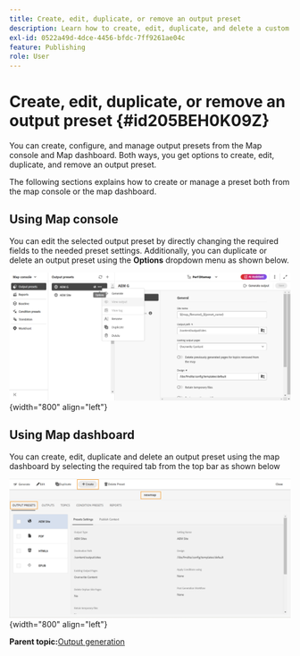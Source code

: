 ```yaml
---
title: Create, edit, duplicate, or remove an output preset
description: Learn how to create, edit, duplicate, and delete a custom output preset in AEM Guides.
exl-id: 0522a49d-4dce-4456-bfdc-7ff9261ae04c
feature: Publishing
role: User
---
```

# Create, edit, duplicate, or remove an output preset {#id205BEH0K09Z}

You can create, configure, and manage output presets from the Map console and Map dashboard. Both ways, you get options to create, edit, duplicate, and remove an output preset. 

The following sections explains how to create or manage a preset both from the map console or the map dashboard. 


## Using Map console 

You can edit the selected output preset by directly changing the required fields to the needed preset settings. 
Additionally, you can duplicate or delete an output preset using the **Options** dropdown menu as shown below.


![](images/delete-preset-map-console.png){width="800" align="left"}


## Using Map dashboard

You can create, edit, duplicate and delete an output preset using the map dashboard by selecting the required tab from the top bar as shown below 

![](images/create-new-preset-map-dashboard.png){width="800" align="left"}


 

<!--- [Create a new output preset](#create-a-new-output-preset)
- [Edit an output preset](#edit-an-output-preset)
- [Duplicate an output preset](#duplicate-an-output-preset)
- [Delete an output preset](#delete-an-output-preset) 

## Create a new output preset 

Perform the following steps to create a custom output preset from the **Map console**:

1. [Open a DITA map file in the Map console](./open-files-map-console.md).
1. In the **Output presets** tab, select the + icon to create an output preset. 
1. Select the output type and enter the required details in the **New output preset** dialog box. 

    ![](images/new-output-preset-map-console.png){width="300" align="left"}
   
   A new output preset is created. 
1. Configure the output preset, and then select **Save** to save the preset settings.

    ![](images/output-preset-options-map-console.png){width="300" align="left"}

Perform the following steps to create a custom output preset from the **Map dashboard**:

1.  In the Assets UI, navigate to and select the DITA map to open it in map dashboard.
1.  Ensure that the **Output Presets** tab is selected.
1.  Select **Create** in the toolbar.

    ![](images/create-new-preset-map-dashboard.png){width="300" align="left"}

    A new output preset creation form is displayed.

1.  Enter the required details for the type of preset you want to create.
1.  Select **Done** to save the preset settings.

Learn how to create and configure a specific [ouput preset type](./generate-output-understand-presets.md#output-preset-types-supported-in-experience-manager-guides) in Experience Manager Guides. 

## Edit an output preset 

Perform the following steps to edit an existing output preset from the **Map console**:

1. [Open a DITA map file in the Map console](./open-files-map-console.md).
1. In the **Output presets** tab, navigate to and select the output preset that you want to edit. 

    An editable output preset fields are displayed with values of the selected output preset.
1. Change the required details.
1. Select **Save** to save the preset settings.

Perform the following steps to edit an existing output preset from the **Map dashboard**:

1.  In the Assets UI, navigate to and select the DITA map to open it in map dashboard.
1.  Ensure that the **Output Presets** tab is selected.
1.  Select the output preset that you want to edit, and then select **Edit** in the toolbar.

    An editable output preset form is displayed with values of the selected output preset.

1.  Change the required details.
1.  Select **Done** to save the edited preset settings.


## Duplicate an output preset 

Perform the following steps to duplicate an existing output preset from the **Map console**:

1. [Open a DITA map file in the Map console](./open-files-map-console.md).
1. In the **Output presets** tab, navigate to and hover over the output preset that you want to duplicate. 
1. Select the **Duplicate** option from the **Options** dropdown menu.

    ![](images/delete-preset-map-console.png){width="300" align="left"}
1. In the Duplicate preset dialog box, provide a new name to the preset and select **Add**. 

    A duplicate preset with a new name is added to the Output Presets list.

Perform the following steps to duplicate an existing output preset from the **Map dashboard**:

1.  In the Assets UI, navigate to and select the DITA map to open it in map dashboard.
1.  Ensure that the **Output Presets** tab is selected.
1.  Select the output preset that you want to duplicate, and then select **Duplicate** in the toolbar.

    An editable output preset form is displayed with values of the selected output preset.

1.  Change the required details.
1.  Select **Done** to save the preset settings.


## Delete an output preset 

Perform the following steps to delete an existing output preset from the **Map console**:

1. [Open a DITA map file in the Map console](./open-files-map-console.md).
1. In the **Output presets** tab, navigate to and hover over the output preset that you want to delete. 
1. Select the **Delete** option from the **Options** dropdown menu.

    ![](images/delete-preset-map-console.png){width="300" align="left"}
1. Select **Delete** on the confirmation prompt.

    The preset is removed from the Output Presets list.
    
Perform the following steps to delete an existing output preset from the **Map dashboard**:

1.  In the Assets UI, navigate to and select the DITA map to open it in map dashboard.
1.  Ensure that the **Output Presets** tab is selected.
1.  Select the output preset that you want to delete, and then select **Delete Preset** in the toolbar.
1.  Select **Delete** on the confirmation prompt.

    The preset is removed from the Output Presets list.-->


**Parent topic:**[Output generation](generate-output.md)
